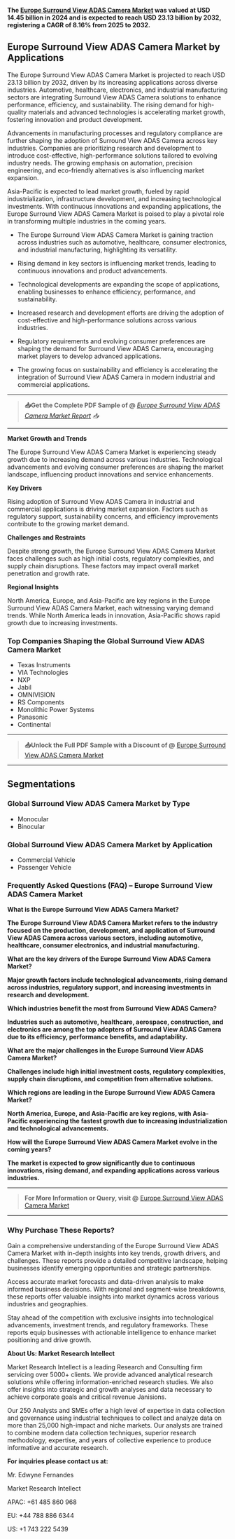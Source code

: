 <p><strong>The <a href="https://www.marketresearchintellect.com/download-sample/?rid=911531&amp;utm_source=Pulse-April-Europe&amp;utm_medium=852">Europe Surround View ADAS Camera Market</a> was valued at USD 14.45 billion in 2024 and is expected to reach USD 23.13 billion by 2032, registering a CAGR of 8.16% from 2025 to 2032.</strong></p><h2>Europe Surround View ADAS Camera Market by Applications&nbsp;</h2><p><p>The Europe Surround View ADAS Camera Market is projected to reach USD 23.13 billion by 2032, driven by its increasing applications across diverse industries. Automotive, healthcare, electronics, and industrial manufacturing sectors are integrating Surround View ADAS Camera solutions to enhance performance, efficiency, and sustainability. The rising demand for high-quality materials and advanced technologies is accelerating market growth, fostering innovation and product development.</p><p>Advancements in manufacturing processes and regulatory compliance are further shaping the adoption of Surround View ADAS Camera across key industries. Companies are prioritizing research and development to introduce cost-effective, high-performance solutions tailored to evolving industry needs. The growing emphasis on automation, precision engineering, and eco-friendly alternatives is also influencing market expansion.</p><p>Asia-Pacific is expected to lead market growth, fueled by rapid industrialization, infrastructure development, and increasing technological investments. With continuous innovations and expanding applications, the Europe Surround View ADAS Camera Market is poised to play a pivotal role in transforming multiple industries in the coming years.</p></p><ul><li><p>The Europe Surround View ADAS Camera Market is gaining traction across industries such as automotive, healthcare, consumer electronics, and industrial manufacturing, highlighting its versatility.</p></li><li><p>Rising demand in key sectors is influencing market trends, leading to continuous innovations and product advancements.</p></li><li><p>Technological developments are expanding the scope of applications, enabling businesses to enhance efficiency, performance, and sustainability.</p></li><li><p>Increased research and development efforts are driving the adoption of cost-effective and high-performance solutions across various industries.</p></li><li><p>Regulatory requirements and evolving consumer preferences are shaping the demand for Surround View ADAS Camera, encouraging market players to develop advanced applications.</p></li><li><p>The growing focus on sustainability and efficiency is accelerating the integration of Surround View ADAS Camera in modern industrial and commercial applications.</p></li></ul><hr /><blockquote><p><strong><span class="font-[700]">📥Get the Complete PDF Sample of @ </span></strong><em><span class="font-[700]"><a href="https://www.marketresearchintellect.com/download-sample/?rid=911531&amp;utm_source=Pulse-April-Europe&amp;utm_medium=852" target="_blank" data-tracking-control-name="article-ssr-frontend-pulse_little-text-block" data-tracking-will-navigate="" data-test-link="">Europe Surround View ADAS Camera Market Report</a>&nbsp;📥</span></em></p></blockquote><hr /><p class="" data-start="77" data-end="360"><strong data-start="77" data-end="105">Market Growth and Trends</strong></p><p class="" data-start="77" data-end="360">The Europe Surround View ADAS Camera Market is experiencing steady growth due to increasing demand across various industries. Technological advancements and evolving consumer preferences are shaping the market landscape, influencing product innovations and service enhancements.</p><p class="" data-start="362" data-end="606"><strong data-start="362" data-end="377">Key Drivers</strong></p><p class="" data-start="362" data-end="606">Rising adoption of Surround View ADAS Camera in industrial and commercial applications is driving market expansion. Factors such as regulatory support, sustainability concerns, and efficiency improvements contribute to the growing market demand.</p><p class="" data-start="608" data-end="849"><strong data-start="608" data-end="637">Challenges and Restraints</strong></p><p class="" data-start="608" data-end="849">Despite strong growth, the Europe Surround View ADAS Camera Market faces challenges such as high initial costs, regulatory complexities, and supply chain disruptions. These factors may impact overall market penetration and growth rate.</p><p class="" data-start="851" data-end="1095"><strong data-start="851" data-end="872">Regional Insights</strong></p><p class="" data-start="851" data-end="1095">North America, Europe, and Asia-Pacific are key regions in the Europe Surround View ADAS Camera Market, each witnessing varying demand trends. While North America leads in innovation, Asia-Pacific shows rapid growth due to increasing investments.</p><p><h3>Top Companies Shaping the Global Surround View ADAS Camera Market </h3><ul><li>Texas Instruments</li><li>VIA Technologies</li><li>NXP</li><li>Jabil</li><li>OMNIVISION</li><li>RS Components</li><li>Monolithic Power Systems</li><li>Panasonic</li><li>Continental</li></ul></p><hr /><blockquote><p><strong>📥Unlock the Full PDF Sample with a Discount of @</strong> <a href="https://www.marketresearchintellect.com/ask-for-discount/?rid=911531&amp;utm_source=Pulse-April-Europe&amp;utm_medium=852">Europe Surround View ADAS Camera Market</a></p></blockquote><hr /><p><h2>Segmentations</h2><h3>Global Surround View ADAS Camera Market by Type</h3><ul><li>Monocular</li><li>Binocular</li></ul><h3>Global Surround View ADAS Camera Market by Application</h3><ul><li>Commercial Vehicle</li><li>Passenger Vehicle</li></ul></p><h3><strong>Frequently Asked Questions (FAQ) &ndash; Europe Surround View ADAS Camera Market</strong></h3><p><strong>What is the Europe Surround View ADAS Camera Market?</strong></p><p><strong>The Europe Surround View ADAS Camera Market refers to the industry focused on the production, development, and application of Surround View ADAS Camera across various sectors, including automotive, healthcare, consumer electronics, and industrial manufacturing.</strong></p><p><strong>What are the key drivers of the Europe Surround View ADAS Camera Market?</strong></p><p><strong>Major growth factors include technological advancements, rising demand across industries, regulatory support, and increasing investments in research and development.</strong></p><p><strong>Which industries benefit the most from Surround View ADAS Camera?</strong></p><p><strong>Industries such as automotive, healthcare, aerospace, construction, and electronics are among the top adopters of Surround View ADAS Camera due to its efficiency, performance benefits, and adaptability.</strong></p><p><strong>What are the major challenges in the Europe Surround View ADAS Camera Market?</strong></p><p><strong>Challenges include high initial investment costs, regulatory complexities, supply chain disruptions, and competition from alternative solutions.</strong></p><p><strong>Which regions are leading in the Europe Surround View ADAS Camera Market?</strong></p><p><strong>North America, Europe, and Asia-Pacific are key regions, with Asia-Pacific experiencing the fastest growth due to increasing industrialization and technological advancements.</strong></p><p><strong>How will the Europe Surround View ADAS Camera Market evolve in the coming years?</strong></p><p><strong>The market is expected to grow significantly due to continuous innovations, rising demand, and expanding applications across various industries.</strong></p><hr /><blockquote><p><span class="font-[700]"><strong>For More Information or Query, visit&nbsp;@</strong>&nbsp;</span><span class="font-[700]"><a href="https://www.marketresearchintellect.com/product/global-surround-view-adas-camera-market/?utm_source=Linkedin&utm_medium=852" target="_blank" data-tracking-control-name="article-ssr-frontend-pulse_little-text-block" data-tracking-will-navigate="" data-test-link="">Europe Surround View ADAS Camera Market</a></span></p></blockquote><hr /><h3><strong data-start="0" data-end="31">Why Purchase These Reports?</strong></h3><p class="" data-start="35" data-end="297">Gain a comprehensive understanding of the Europe Surround View ADAS Camera Market with in-depth insights into key trends, growth drivers, and challenges. These reports provide a detailed competitive landscape, helping businesses identify emerging opportunities and strategic partnerships.</p><p class="" data-start="299" data-end="540">Access accurate market forecasts and data-driven analysis to make informed business decisions. With regional and segment-wise breakdowns, these reports offer valuable insights into market dynamics across various industries and geographies.</p><p class="" data-start="542" data-end="784">Stay ahead of the competition with exclusive insights into technological advancements, investment trends, and regulatory frameworks. These reports equip businesses with actionable intelligence to enhance market positioning and drive growth.</p><p><strong><span class="font-[700]">About Us: Market Research Intellect</span></strong></p><p><span class="">Market Research Intellect is a leading Research and Consulting firm servicing over 5000+ clients. We provide advanced analytical research solutions while offering information-enriched research studies.&nbsp;</span>We also offer insights into strategic and growth analyses and data necessary to achieve corporate goals and critical revenue Janisions.</p><p><span class="">Our 250 Analysts and SMEs offer a high level of expertise in data collection and governance using industrial techniques to collect and analyze data on more than 25,000 high-impact and niche markets. Our analysts are trained to combine modern data collection techniques, superior research methodology, expertise, and years of collective experience to produce informative and accurate research.</span></p><p><strong>For inquiries please contact us at:</strong></p><p>Mr. Edwyne Fernandes</p><p>Market Research Intellect</p><p>APAC: +61 485 860 968</p><p>EU: +44 788 886 6344</p><p>US: +1 743 222 5439</p>